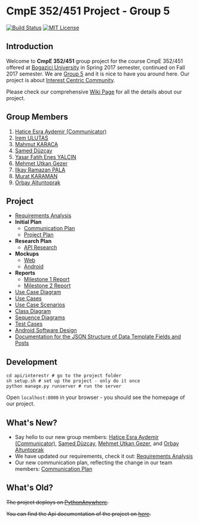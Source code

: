 # CmpE 352/451 Project - Group 5

[![Build Status](https://travis-ci.org/bounswe/bounswe2017group5.svg?branch=master)](https://travis-ci.org/bounswe/bounswe2017group5) [![MIT License](https://img.shields.io/github/license/mashape/apistatus.svg)](https://raw.githubusercontent.com/smddzcy/cv/master/LICENSE)

## Introduction

Welcome to **CmpE 352/451** group project for the course CmpE 352/451 offered at [Bogazici University](http://www.boun.edu.tr/en_US) in Spring 2017 semester, continued on Fall 2017 semester. We are [Group 5](https://github.com/bounswe/bounswe2017group5/wiki/Group-Members) and it is nice to have you around here. Our project is about [Interest Centric Community](https://github.com/bounswe/bounswe2017group5/blob/master/projectDescription.pdf).

Please check our comprehensive [Wiki Page](https://github.com/bounswe/bounswe2017group5/wiki) for all the details about our project.

## Group Members

1. [Hatice Esra Aydemir (Communicator)](https://github.com/bounswe/bounswe2017group5/wiki/Hatice-Esra-Aydemir)
2. [Irem ULUTAS](https://github.com/bounswe/bounswe2017group5/wiki/Irem-Ulutas)
3. [Mahmut KARACA](https://github.com/bounswe/bounswe2017group5/wiki/Mahmut-Karaca)
4. [Samed Düzçay](https://github.com/bounswe/bounswe2017group5/wiki/Samed-Düzçay)
5. [Yasar Fatih Enes YALCIN](https://github.com/bounswe/bounswe2017group5/wiki/Yaşar-Fatih-Enes-Yalçın)
6. [Mehmet Utkan Gezer](https://github.com/bounswe/bounswe2017group5/wiki/Mehmet-Utkan-Gezer)
7. [Ilkay Ramazan PALA](https://github.com/bounswe/bounswe2017group5/wiki/Morgazipa)  
8. [Murat KARAMAN](https://github.com/bounswe/bounswe2017group5/wiki/Murat-Karaman)
9. [Orbay Altuntoprak](https://github.com/bounswe/bounswe2017group5/wiki/Orbay-Altuntoprak)

## Project

* [Requirements Analysis](https://github.com/bounswe/bounswe2017group5/wiki/Requirements-Analysis)
* **Initial Plan**
  * [Communication Plan](https://github.com/bounswe/bounswe2017group5/wiki/Communication-Plan)
  * [Project Plan](https://github.com/bounswe/bounswe2017group5/wiki/Project-Plan)
* **Research Plan**
  * [API Research](https://github.com/bounswe/bounswe2017group5/wiki/Twitter-API)
* **Mockups**
  * [Web](https://github.com/bounswe/bounswe2017group5/wiki/Mockup-web)
  * [Android](https://github.com/bounswe/bounswe2017group5/wiki/Mockup-android)
* **Reports**
  * [Milestone 1 Report](https://github.com/bounswe/bounswe2017group5/wiki/Milestone-1-Report)
  * [Milestone 2 Report](https://github.com/bounswe/bounswe2017group5/wiki/Milestone-2-Report)
* [Use Case Diagram](https://github.com/bounswe/bounswe2017group5/wiki/Use-Case-Diagram)
* [Use Cases](https://github.com/bounswe/bounswe2017group5/wiki/Use-Cases)
* [Use Case Scenarios](https://github.com/bounswe/bounswe2017group5/wiki/Use-Case-Scenarios)
* [Class Diagram](https://github.com/bounswe/bounswe2017group5/wiki/Class-Diagram)
* [Sequence Diagrams](https://github.com/bounswe/bounswe2017group5/wiki/Sequence-Diagrams)
* [Test Cases](https://github.com/bounswe/bounswe2017group5/wiki/Test-Cases)
* [Android Software Design](https://github.com/bounswe/bounswe2017group5/wiki/Android-Software-Design)
* [Documentation for the JSON Structure of Data Template Fields and Posts](https://github.com/bounswe/bounswe2017group5/wiki/Documentation-for-the-JSON-Structure-of-Data-Template-Fields-and-Posts)

## Development
```
cd api/interestr # go to the project folder
sh setup.sh # set up the project - only do it once
python manage.py runserver # run the server
```

Open `localhost:8000` in your browser - you should see the homepage of our project.

## What's New?

- Say hello to our new group members: [Hatice Esra Aydemir (Communicator)](https://github.com/bounswe/bounswe2017group5/wiki/Hatice-Esra-Aydemir), [Samed Düzçay](https://github.com/bounswe/bounswe2017group5/wiki/Samed-D%C3%BCz%C3%A7ay), [Mehmet Utkan Gezer](https://github.com/bounswe/bounswe2017group5/wiki/Mehmet-Utkan-Gezer), and [Orbay Altuntoprak](https://github.com/bounswe/bounswe2017group5/wiki/Orbay-Altuntoprak)
- We have updated our requirements, check it out: [Requirements Analysis](https://github.com/bounswe/bounswe2017group5/wiki/Requirements-Analysis)
- Our new communication plan, reflecting the change in our team members: [Communication Plan](https://github.com/bounswe/bounswe2017group5/wiki/Communication-Plan)

## What's Old?

~~The project deploys on [PythonAnywhere](http://swegroup5.pythonanywhere.com/).~~

~~You can find the Api documentation of the project on [here](http://swegroup5.pythonanywhere.com/docs/).~~
